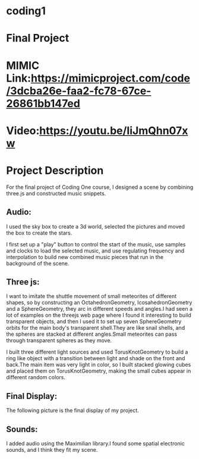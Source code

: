 # coding1
# Final Project
# MIMIC Link:https://mimicproject.com/code/3dcba26e-faa2-fc78-67ce-26861bb147ed
# Video:https://youtu.be/IiJmQhn07xw
# Project Description
For the final project of Coding One course, I designed a scene by combining three.js and constructed music snippets.
## Audio:
I used the sky box to create a 3d world, selected the pictures and moved the box to create the stars.

I first set up a "play" button to control the start of the music, use samples and clocks to load the selected music, and use regulating frequency and interpolation to build new combined music pieces that run in the background of the scene.
## Three js:
I want to imitate the shuttle movement of small meteorites of different shapes, so by constructing an OctahedronGeometry, IcosahedronGeometry and a SphereGeometry, they arc in different speeds and angles.I had seen a lot of examples on the threejs web page where I found it interesting to build transparent objects, and then I used it to set up seven SphereGeometry orbits for the main body's transparent shell.They are like snail shells, and the spheres are stacked at different angles.Small meteorites can pass through transparent spheres as they move.

I built three different light sources and used TorusKnotGeometry to build a ring like object with a transition between light and shade on the front and back.The main item was very light in color, so I built stacked glowing cubes and placed them on TorusKnotGeometry, making the small cubes appear in different random colors.
## Final Display:
The following picture is the final display of my project.
## Sounds:
I added audio using the Maximilian library.I found some spatial electronic sounds, and I think they fit my scene.
